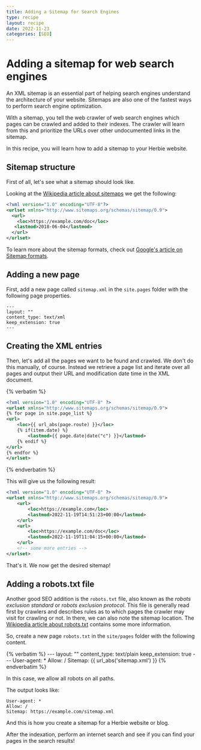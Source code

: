 ```yaml
---
title: Adding a Sitemap for Search Engines
type: recipe
layout: recipe
date: 2022-11-23
categories: [SEO]
---
```


# Adding a sitemap for web search engines

An XML sitemap is an essential part of helping search engines understand the architecture of your website. 
Sitemaps are also one of the fastest ways to perform search engine optimization.

With a sitemap, you tell the web crawler of web search engines which pages can be crawled and added to their indexes. 
The crawler will learn from this and prioritize the URLs over other undocumented links in the sitemap.

In this recipe, you will learn how to add a sitemap to your Herbie website.

## Sitemap structure

First of all, let's see what a sitemap should look like.

Looking at the [Wikipedia article about sitemaps](https://en.wikipedia.org/wiki/Sitemaps) we get the following:

~~~xml
<?xml version="1.0" encoding="UTF-8"?>
<urlset xmlns="http://www.sitemaps.org/schemas/sitemap/0.9">
  <url>
    <loc>https://example.com/doc</loc>
   <lastmod>2018-06-04</lastmod>
  </url>
</urlset>
~~~

To learn more about the sitemap formats, check out [Google's article on Sitemap formats](https://developers.google.com/search/docs/crawling-indexing/sitemaps/build-sitemap#sitemapformat).

## Adding a new page

First, add a new page called `sitemap.xml` in the `site.pages` folder with the following page properties.

    ---
    layout: ""
    content_type: text/xml
    keep_extension: true
    ---

## Creating the XML entries

Then, let's add all the pages we want to be found and crawled.
We don't do this manually, of course.
Instead we retrieve a page list and iterate over all pages and output their URL and modification date time in the XML document.

{% verbatim %}
~~~xml
<?xml version="1.0" encoding="UTF-8" ?>        
<urlset xmlns="http://www.sitemaps.org/schemas/sitemap/0.9">
{% for page in site.page_list %}
<url>
    <loc>{{ url_abs(page.route) }}</loc>
    {% if(item.date) %}
        <lastmod>{{ page.date|date("c") }}</lastmod>
    {% endif %}
</url>
{% endfor %}
</urlset>
~~~        
{% endverbatim %}

This will give us the following result:

~~~xml
<?xml version="1.0" encoding="UTF-8" ?>
<urlset xmlns="http://www.sitemaps.org/schemas/sitemap/0.9">
    <url>
        <loc>https://example.com</loc>
        <lastmod>2022-11-19T14:51:23+00:00</lastmod>
    </url>
    <url>
        <loc>https://example.com/doc</loc>
        <lastmod>2022-11-19T11:04:15+00:00</lastmod>
    </url>
    <!-- some more entries -->
</urlset>
~~~

That's it. 
We now get the desired sitemap!

## Adding a robots.txt file

Another good SEO addition is the `robots.txt` file, also known as the *robots exclusion standard* or *robots exclusion protocol*.
This file is generally read first by crawlers and describes rules as to which pages the crawler may visit for crawling or not.
In there, we can also note the sitemap location.
The [Wikipedia article about robots.txt](https://en.wikipedia.org/wiki/Robots_exclusion_standard) contains some more information.

So, create a new page `robots.txt` in the `site/pages` folder with the following content.

{% verbatim %}
    ---
    layout: ""
    content_type: text/plain
    keep_extension: true
    ---
    User-agent: *
    Allow: /
    Sitemap: {{ url_abs('sitemap.xml') }}
{% endverbatim %}

In this case, we allow all robots on all paths.

The output looks like:

    User-agent: *
    Allow: /
    Sitemap: https://example.com/sitemap.xml

And this is how you create a sitemap for a Herbie website or blog. 

After the indexation, perform an internet search and see if you can find your pages in the search results!
